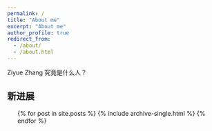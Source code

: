 ```yaml
---
permalink: /
title: "About me"
excerpt: "About me"
author_profile: true
redirect_from: 
  - /about/
  - /about.html
---
```


Ziyue Zhang 究竟是什么人？

## 新进展


<ul> {% for post in site.posts %}
          {% include archive-single.html %}
      {% endfor %}  
</ul>